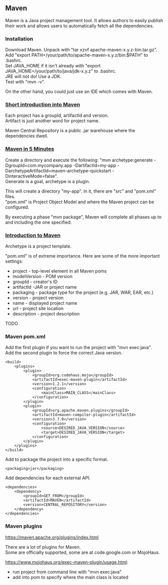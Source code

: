 ## Maven

Maven is a Java project management tool. It allows authors to easily publish their work and allows users to automatically fetch all the dependencies.

### Installation

Download Maven. Unpack with "tar xzvf apache-maven-x.y.z-bin.tar.gz".  
Add "export PATH=/your/path/to/apache-maven-x.y.z/bin:$PATH" to .bashrc.  
Set JAVA_HOME if it isn't already with "export JAVA_HOME=/your/path/to/java/jdk-x.y.z" to .bashrc.  
JRE will not do! Use a JDK.  
Test with "mvn -v".  

On the other hand, you could just use an IDE which comes with Maven.

### [Short introduction into Maven](http://java.zemris.fer.hr/nastava/opjj/book-2015-09-30.pdf)

Each project has a groupId, artifactId and version.  
Artifact is just another word for project name.  

Maven Central Repository is a public .jar warehouse where the dependencies dwell.

### [Maven in 5 Minutes](https://maven.apache.org/users/index.html)

Create a directory and execute the following: "mvn archetype:generate -DgroupId=com.mycompany.app -DartifactId=my-app -DarchetypeArtifactId=maven-archetype-quickstart -DinteractiveMode=false".  
Generate is a goal, archetype is a plugin.  

This will create a directory "my-app". In it, there are "src" and "pom.xml" files.  
"pom.xml" is Project Object Model and where the Maven project can be configured.  

By executing a phase "mvn package", Maven will complete all phases up to and including the one specified.

### [Introduction to Maven](https://maven.apache.org/guides/getting-started/index.html)

Archetype is a project template.

"pom.xml" is of extreme importance. Here are some of the more important settings:
* project - top-level element in all Maven poms
* modelVersion - POM version
* groupId - creator's ID
* artifactId -JAR or project name
* packaging - package type for the project (e.g. JAR, WAR, EAR, etc.)
* version - project version
* name - displayed project name
* url - project site location
* description - project description

TODO

### Maven pom.xml

Add the first plugin if you want to run the project with "mvn exec:java".  
Add the second plugin to force the correct Java version.
```
<build>
    <plugins>
        <plugin>
            <groupId>org.codehaus.mojo</groupId>
            <artifactId>exec-maven-plugin</artifactId>
            <version>1.2.1</version>
            <configuration>
                <mainClass>MAIN_CLASS</mainClass>
            </configuration>
        </plugin>
        <plugin>
            <groupId>org.apache.maven.plugins</groupId>
            <artifactId>maven-compiler-plugin</artifactId>
            <version>3.7.0</version>
            <configuration>
                <source>DESIRED_JAVA_VERSION</source>
                <target>DESIRED_JAVA_VERSION</target>
            </configuration>
        </plugin>
    </plugins>
</build>
```

Add to package the project into a specific format. 
```
<packaging>jar</packaging>
```

Add dependencies for each external API.
```
<dependencies>
    <dependency>
        <groupId>GET_FROM</groupId>
        <artifactId>MAVEN</artifactId>
        <version>CENTRAL_REPOSITORY</version>
    </dependency>
</dependencies>
```

### Maven plugins

https://maven.apache.org/plugins/index.html

There are a lot of plugins for Maven.  
Some are officially supported, some are at code.google.com or MojoHaus.  

https://www.mojohaus.org/exec-maven-plugin/usage.html:
* run project from command line with "mvn exec:java"
* add <mainClass> into pom to specify where the main class is located
